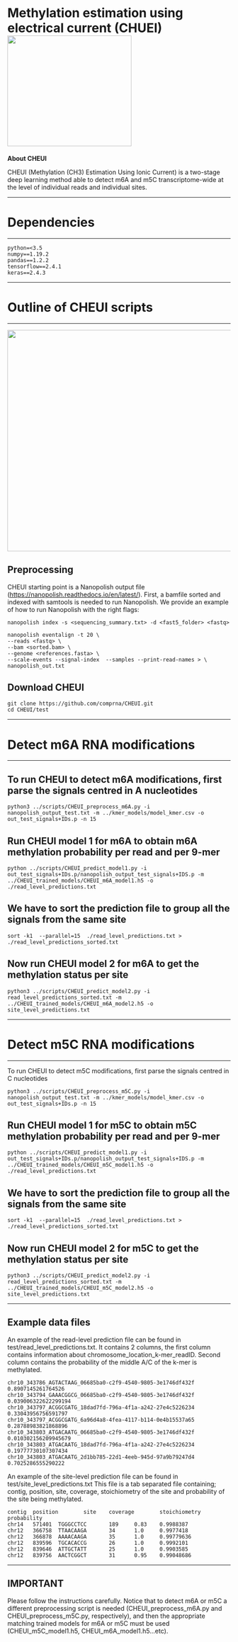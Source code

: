 # Methylation estimation using electrical current (CHUEI) <img src="https://github.com/comprna/CHEUI/blob/master/misc/CHEUI_logo.png" width="280" height="250">


**About CHEUI**

CHEUI (Methylation (CH3) Estimation Using Ionic Current) is a two-stage deep learning method able to detect m6A and m5C transcriptome-wide at the level of individual reads and individual sites. 


------------------------------------------
# Dependencies
------------------------------------------
```
python=<3.5
numpy==1.19.2
pandas==1.2.2
tensorflow==2.4.1
keras==2.4.3
```

------------------------------------------
# Outline of CHEUI scripts 
------------------------------------------
 <img src="https://github.com/comprna/CHEUI/blob/master/misc/pipeline_CHEUI_github.png" width="560" height="500">

## Preprocessing

CHEUI starting point is a Nanopolish output file (https://nanopolish.readthedocs.io/en/latest/).
First, a bamfile sorted and indexed with samtools is needed to run Nanopolish. 
We provide an example of how to run Nanopolish with the right flags:  

```
nanopolish index -s <sequencing_summary.txt> -d <fast5_folder> <fastq>

nanopolish eventalign -t 20 \
--reads <fastq> \
--bam <sorted.bam> \
--genome <references.fasta> \
--scale-events --signal-index  --samples --print-read-names > \
nanopolish_out.txt
```
## Download CHEUI
```
git clone https://github.com/comprna/CHEUI.git
cd CHEUI/test
```

----------------------------
# Detect m6A RNA modifications
----------------------------

## To run CHEUI to detect m6A modifications, first parse the signals centred in A nucleotides
```
python3 ../scripts/CHEUI_preprocess_m6A.py -i nanopolish_output_test.txt -m ../kmer_models/model_kmer.csv -o out_test_signals+IDs.p -n 15
```
## Run CHEUI model 1 for m6A to obtain m6A methylation probability per read and per 9-mer
```
python ../scripts/CHEUI_predict_model1.py -i out_test_signals+IDs.p/nanopolish_output_test_signals+IDS.p -m ../CHEUI_trained_models/CHEUI_m6A_model1.h5 -o ./read_level_predictions.txt
```

## We have to sort the prediction file to group all the signals from the same site
```sort -k1  --parallel=15  ./read_level_predictions.txt > ./read_level_predictions_sorted.txt```

## Now run CHEUI model 2 for m6A to get the methylation status per site
```
python3 ../scripts/CHEUI_predict_model2.py -i read_level_predictions_sorted.txt -m  ../CHEUI_trained_models/CHEUI_m6A_model2.h5 -o site_level_predictions.txt
```
----------------------------
# Detect m5C RNA modifications
----------------------------

To run CHEUI to detect m5C modifications, first parse the signals centred in C nucleotides
```
python3 ../scripts/CHEUI_preprocess_m5C.py -i nanopolish_output_test.txt -m ../kmer_models/model_kmer.csv -o out_test_signals+IDs.p -n 15
```
##  Run CHEUI model 1 for m5C to obtain m5C methylation probability per read and per 9-mer
```
python ../scripts/CHEUI_predict_model1.py -i out_test_signals+IDs.p/nanopolish_output_test_signals+IDS.p -m ../CHEUI_trained_models/CHEUI_m5C_model1.h5 -o ./read_level_predictions.txt
```

## We have to sort the prediction file to group all the signals from the same site
```sort -k1  --parallel=15  ./read_level_predictions.txt > ./read_level_predictions_sorted.txt```

## Now run CHEUI model 2 for m5C to get the methylation status per site
```
python3 ../scripts/CHEUI_predict_model2.py -i read_level_predictions_sorted.txt -m  ../CHEUI_trained_models/CHEUI_m5C_model2.h5 -o site_level_predictions.txt
```

----------------------------
Example data files
----------------------------

An example of the read-level prediction file can be found in test/read_level_predictions.txt.
It contains 2 columns, the first column contains information about chromosome_location_k-mer_readID.
Second column contains the probability of the middle A/C of the k-mer is methylated.
```
chr10_343786_AGTACTAAG_06685ba0-c2f9-4540-9805-3e1746df432f     0.8907145261764526
chr10_343794_GAAACGGCG_06685ba0-c2f9-4540-9805-3e1746df432f     0.039006322622299194
chr10_343797_ACGGCGATG_18dad7fd-796a-4f1a-a242-27e4c5226234     0.33043956756591797
chr10_343797_ACGGCGATG_6a96d4a8-4fea-4117-b114-0e4b15537a65     0.28788983821868896
chr10_343803_ATGACAATG_06685ba0-c2f9-4540-9805-3e1746df432f     0.010302156209945679
chr10_343803_ATGACAATG_18dad7fd-796a-4f1a-a242-27e4c5226234     0.19777730107307434
chr10_343803_ATGACAATG_2d1bb785-22d1-4eeb-945d-97a9b79247d4     0.7025286555290222
```
An example of the site-level prediction file can be found in test/site_level_predictions.txt
This file is a tab separated file containing; contig, position, site, coverage, stoichiometry of the site and probability of the site being methylated.
```
contig  position        site    coverage        stoichiometry   probability
chr14   571401  TGGGCCTCC       189     0.83    0.9988387
chr12   366758  TTAACAAGA       34      1.0     0.9977418
chr12   366878  AAAACAAGA       35      1.0     0.99779636
chr12   839596  TGCACACCG       26      1.0     0.9992101
chr12   839646  ATTGCTATT       25      1.0     0.9903585
chr12   839756  AACTCGGCT       31      0.95    0.99048686
```

----------------------------
IMPORTANT
----------------------------
Please follow the instructions carefully. Notice that to detect m6A or m5C a different preprocessing script is needed (CHEUI_preprocess_m6A.py and CHEUI_preprocess_m5C.py, respectively), and then the appropriate matching trained models for m6A or m5C must be used (CHEUI_m5C_model1.h5, CHEUI_m6A_model1.h5...etc).

